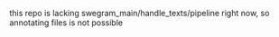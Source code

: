 this repo is lacking swegram_main/handle_texts/pipeline right now, so annotating files is not possible
